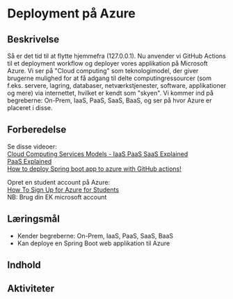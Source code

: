 # Deployment på Azure

## Beskrivelse
Så er det tid til at flytte hjemmefra (127.0.0.1).
Nu anvender vi GitHub Actions til et deployment workflow og deployer vores applikation på Microsoft Azure.
Vi ser på "Cloud computing" som teknologimodel, der giver brugerne mulighed for at få adgang til delte computingressourcer (som f.eks. servere, lagring, databaser, netværkstjenester, software, applikationer og mere) via internettet, hvilket er kendt som "skyen".
Vi kommer ind på begreberne: On-Prem, IaaS, PaaS, SaaS, BaaS, og ser på hvor Azure er placeret i disse.

## Forberedelse
Se disse videoer:  
[Cloud Computing Services Models - IaaS PaaS SaaS Explained](https://www.youtube.com/watch?v=36zducUX16w)  
[PaaS Explained](https://www.youtube.com/watch?v=QAbqJzd0PEE)  
[How to deploy Spring boot app to azure with GitHub actions!](https://www.youtube.com/watch?v=sbcPyaqycyI)

Opret en student account på Azure:  
[How To Sign Up for Azure for Students](https://www.youtube.com/watch?v=sbcPyaqycyI)  
NB: Brug din EK microsoft account

## Læringsmål
- Kender begreberne: On-Prem, IaaS, PaaS, SaaS, BaaS
- Kan deploye en Spring Boot web applikation til Azure
## Indhold

## Aktiviteter
